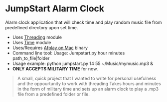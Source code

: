 JumpStart Alarm Clock
=========

Alarm clock application that will check time and play random music file from predefined directory upon set time.

  - Uses [Threading](https://docs.python.org/2/library/threading.html) module
  - Uses [Time](https://docs.python.org/2/library/time.html) module
  - Uses/Requires [Afplay on Mac](https://developer.apple.com/library/mac/documentation/Darwin/Reference/Manpages/man1/afplay.1.html) binary
  - Command line tool: Usage: Jumpstart.py hour minutes path_to_file|folder
  - Usage example: python jumpstart.py 14 55 ~/Music/mymusic.mp3 &
  - **ONLY ACCEPTS MILITARY TIME** for now.

> A small, quick project that I wanted to write for personal 
> usefulness and the oppourtunity to work with threading
> Takes hours and minutes in the form of military time and 
> sets up an alarm clock to play a .mp3 file from a predefined
> folder or file.